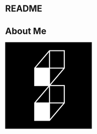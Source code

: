 # README

# About Me

![ZRLogo.png](README%20fc7adf4005334356b9dfb3c1d3bbfd38/ZRLogo.png)

[](https://www.linkedin.com/in/lo%C3%AFc-kuntz-5369a0200/)